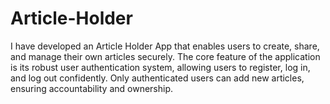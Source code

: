 # Article-Holder
I have developed an Article Holder App that enables users to create, share, and manage their own articles securely. The core feature of the application is its robust user authentication system, allowing users to register, log in, and log out confidently. Only authenticated users can add new articles, ensuring accountability and ownership.
